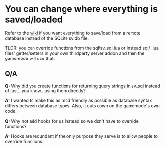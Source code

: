 # You can change where everything is saved/loaded
Refer to the [wiki](https://github.com/Ethorbit/nZombies-Chronicles/wiki/Saving-NZC-data-to-different-database)
if you want everything to save/load from a remote database instead of the SQLite sv.db file.


TLDR: you can override functions from the sql/sv_sql.lua or instead sql/ .lua files' getter/setters in your own thirdparty server addon and then the gamemode will use that.


## Q/A
**Q:** Why did you create functions for returning query strings in sv_sql instead of just.. you know.. using them directly?

**A:** I wanted to make this as mod friendly as possible as database syntax differs between database types. Also, it cuts down on the gamemode's own code.
<br></br>
**Q:** Why not add hooks for us instead so we don't have to override functions?

**A:** Hooks are redundant if the only purpose they serve is to allow people to override functions.
